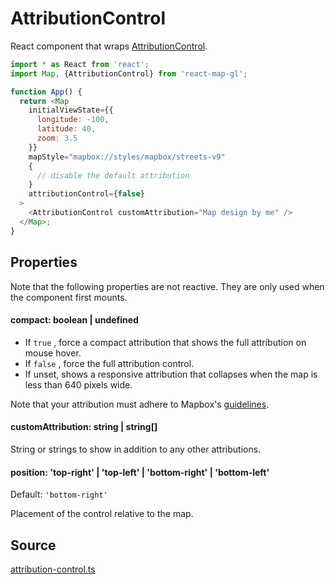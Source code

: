 # AttributionControl

React component that wraps [AttributionControl](https://docs.mapbox.com/mapbox-gl-js/api/markers/#attributioncontrol).

```js
import * as React from 'react';
import Map, {AttributionControl} from 'react-map-gl';

function App() {
  return <Map
    initialViewState={{
      longitude: -100,
      latitude: 40,
      zoom: 3.5
    }}
    mapStyle="mapbox://styles/mapbox/streets-v9"
    {
      // disable the default attribution
    }
    attributionControl={false}
  >
    <AttributionControl customAttribution="Map design by me" />
  </Map>;
}
```

## Properties

Note that the following properties are not reactive. They are only used when the component first mounts.

#### compact: boolean | undefined

- If `true` , force a compact attribution that shows the full attribution on mouse hover.
- If `false` , force the full attribution control.
- If unset, shows a responsive attribution that collapses when the map is less than 640 pixels wide.

Note that your attribution must adhere to Mapbox's [guidelines](https://docs.mapbox.com/help/getting-started/attribution/).

#### customAttribution: string | string[]

String or strings to show in addition to any other attributions.

#### position: 'top-right' | 'top-left' | 'bottom-right' | 'bottom-left'

Default: `'bottom-right'`

Placement of the control relative to the map.


## Source

[attribution-control.ts](https://github.com/visgl/react-map-gl/tree/7.0-dev/src/components/attribution-control.ts)
